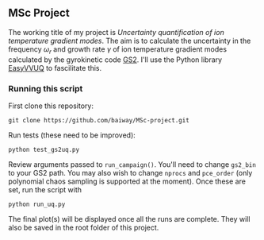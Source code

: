 ## MSc Project

The working title of my project is _Uncertainty quantification of ion temperature gradient modes_. The aim is to calculate the uncertainty in the frequency $\omega_r$ and growth rate $\gamma$ of ion temperature gradient modes calculated by the gyrokinetic code [GS2](https://gyrokinetics.gitlab.io/gs2/). I'll use the Python library [EasyVVUQ](https://easyvvuq.readthedocs.io/en/dev/) to fascilitate this. 

### Running this script
First clone this repository:
```
git clone https://github.com/baiway/MSc-project.git
```
Run tests (these need to be improved):
```
python test_gs2uq.py
```
Review arguments passed to `run_campaign()`. You'll need to change `gs2_bin` to your GS2 path. You may also wish to change `nprocs` and `pce_order` (only polynomial chaos sampling is supported at the moment). Once these are set, run the script with
```
python run_uq.py
```
The final plot(s) will be displayed once all the runs are complete. They will also be saved in the root folder of this project.
